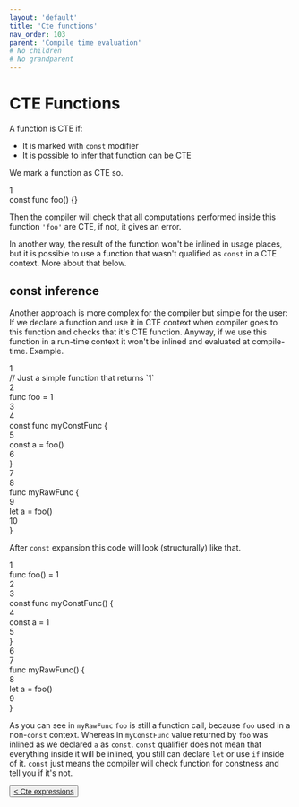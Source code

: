 ```yaml
---
layout: 'default'
title: 'Cte functions'
nav_order: 103
parent: 'Compile time evaluation'
# No children
# No grandparent
---
```


# CTE Functions

A function is CTE if:

* It is marked with `const` modifier
* It is possible to infer that function can be CTE

We mark a function as CTE so.

<div class="code-fence highlight-jc hljs">
            <div class="line-num" data-line-num="1">1</div><div class="line"><span class="hljs-keyword">const</span> <span class="hljs-keyword">func</span> <span class="hljs-title function_">foo</span>() {}</div>
        </div>

Then the compiler will check that all computations performed inside this function `'foo'` are CTE, if not, it gives an
error.

In another way, the result of the function won't be inlined in usage places, but it is possible to use a function that
wasn't qualified as `const` in a CTE context. More about that below.

## const inference

Another approach is more complex for the compiler but simple for the user: If we declare a function and use it in CTE
context when compiler goes to this function and checks that it's CTE function. Anyway, if we use this function in a
run-time context it won't be inlined and evaluated at compile-time. Example.

<div class="code-fence highlight-jc hljs">
            <div class="line-num" data-line-num="1">1</div><div class="line"><span class="hljs-comment">// Just a simple function that returns `1`</span></div><div class="line-num" data-line-num="2">2</div><div class="line"><span class="hljs-keyword">func</span> <span class="hljs-title function_">foo</span> = <span class="hljs-number">1</span></div><div class="line-num" data-line-num="3">3</div><div class="line"></div><div class="line-num" data-line-num="4">4</div><div class="line"><span class="hljs-keyword">const</span> <span class="hljs-keyword">func</span> <span class="hljs-title function_">myConstFunc</span> {</div><div class="line-num" data-line-num="5">5</div><div class="line">    <span class="hljs-keyword">const</span> a = <span class="hljs-title function_ invoke__">foo</span>()</div><div class="line-num" data-line-num="6">6</div><div class="line">}</div><div class="line-num" data-line-num="7">7</div><div class="line"></div><div class="line-num" data-line-num="8">8</div><div class="line"><span class="hljs-keyword">func</span> <span class="hljs-title function_">myRawFunc</span> {</div><div class="line-num" data-line-num="9">9</div><div class="line">    <span class="hljs-keyword">let</span> <span class="hljs-variable">a</span> = <span class="hljs-title function_ invoke__">foo</span>()</div><div class="line-num" data-line-num="10">10</div><div class="line">}</div>
        </div>

After `const` expansion this code will look (structurally) like that.

<div class="code-fence highlight-jc hljs">
            <div class="line-num" data-line-num="1">1</div><div class="line"><span class="hljs-keyword">func</span> <span class="hljs-title function_">foo</span>() = <span class="hljs-number">1</span></div><div class="line-num" data-line-num="2">2</div><div class="line"></div><div class="line-num" data-line-num="3">3</div><div class="line"><span class="hljs-keyword">const</span> <span class="hljs-keyword">func</span> <span class="hljs-title function_">myConstFunc</span>() {</div><div class="line-num" data-line-num="4">4</div><div class="line">    <span class="hljs-keyword">const</span> a = <span class="hljs-number">1</span></div><div class="line-num" data-line-num="5">5</div><div class="line">}</div><div class="line-num" data-line-num="6">6</div><div class="line"></div><div class="line-num" data-line-num="7">7</div><div class="line"><span class="hljs-keyword">func</span> <span class="hljs-title function_">myRawFunc</span>() {</div><div class="line-num" data-line-num="8">8</div><div class="line">    <span class="hljs-keyword">let</span> <span class="hljs-variable">a</span> = <span class="hljs-title function_ invoke__">foo</span>()</div><div class="line-num" data-line-num="9">9</div><div class="line">}</div>
        </div>

As you can see in `myRawFunc` `foo` is still a function call, because `foo` used in a non-`const` context. Whereas in
`myConstFunc` value returned by `foo` was inlined as we declared `a` as `const`. `const` qualifier does not mean that
everything inside it will be inlined, you still can declare `let` or use `if` inside of it. `const` just means the
compiler will check function for constness and tell you if it's not.
<div class="nav-btn-block">
    <button class="nav-btn left">
    <a class="link" href="/Jacy-Dev-Book/compile-time-evaluation/cte-expressions.html">< Cte expressions</a>
</button>

    
</div>
